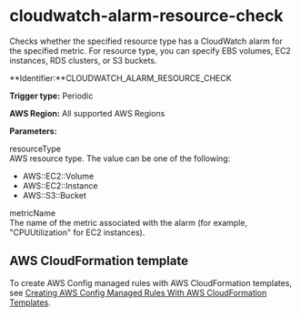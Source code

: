 # cloudwatch\-alarm\-resource\-check<a name="cloudwatch-alarm-resource-check"></a>

Checks whether the specified resource type has a CloudWatch alarm for the specified metric\. For resource type, you can specify EBS volumes, EC2 instances, RDS clusters, or S3 buckets\.

**Identifier:**CLOUDWATCH\_ALARM\_RESOURCE\_CHECK

**Trigger type:** Periodic

**AWS Region:** All supported AWS Regions

**Parameters:**

resourceType  
AWS resource type\. The value can be one of the following:  
+ AWS::EC2::Volume
+ AWS::EC2::Instance
+ AWS::S3::Bucket

metricName  
The name of the metric associated with the alarm \(for example, "CPUUtilization" for EC2 instances\)\.

## AWS CloudFormation template<a name="w22aac11c29c17c61c15"></a>

To create AWS Config managed rules with AWS CloudFormation templates, see [Creating AWS Config Managed Rules With AWS CloudFormation Templates](aws-config-managed-rules-cloudformation-templates.md)\.